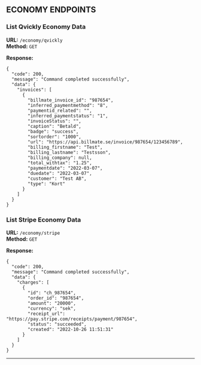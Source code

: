 ## ECONOMY ENDPOINTS

### List Qvickly Economy Data
**URL:** `/economy/qvickly`  
**Method:** `GET`

**Response:**
```
{
  "code": 200,
  "message": "Command completed successfully",
  "data": {
    "invoices": [
      {
        "billmate_invoice_id": "987654",
        "inferred_paymentmethod": "8",
        "paymentid_related": "",
        "inferred_paymentstatus": "1",
        "invoiceStatus": "",
        "caption": "Betald",
        "badge": "success",
        "sortorder": "1000",
        "url": "https://api.billmate.se/invoice/987654/123456789",
        "billing_firstname": "Test",
        "billing_lastname": "Testsson",
        "billing_company": null,
        "total_withtax": "1.25",
        "paymentdate": "2022-03-07",
        "duedate": "2022-03-07",
        "customer": "Test AB",
        "type": "Kort"
      }
    ]
  }
}
``` 

### List Stripe Economy Data
**URL:** `/economy/stripe`  
**Method:** `GET`

**Response:**
```
{
  "code": 200,
  "message": "Command completed successfully",
  "data": {
    "charges": [
      {
        "id": "ch_987654",
        "order_id": "987654",
        "amount": "20000",
        "currency": "sek",
        "receipt_url": "https://pay.stripe.com/receipts/payment/987654",
        "status": "succeeded",
        "created": "2022-10-26 11:51:31"
      }
    ]
  }
}
``` 

---

